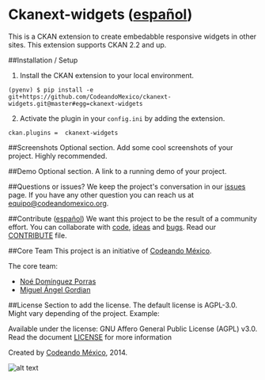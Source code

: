 Ckanext-widgets ([español](/LEEME.md))
============

This is a CKAN extension to create embedabble responsive widgets in other sites.
This extension supports CKAN 2.2 and up.

##Installation / Setup

1. Install the CKAN extension to your local environment.
  ```
  (pyenv) $ pip install -e git+https://github.com/CodeandoMexico/ckanext-widgets.git@master#egg=ckanext-widgets
  ```

2. Activate the plugin in your ``config.ini`` by adding the extension.
  ```
  ckan.plugins =  ckanext-widgets
  ```

##Screenshots
Optional section. Add some cool screenshots of your project. Highly recommended.

##Demo
Optional section. A link to a running demo of your project.

##Questions or issues?
We keep the project's conversation in our [issues](https://github.com/CodeandoMexico/repo-guidelines/issues) page. If you have any other question you can reach us at <equipo@codeandomexico.org>.

##Contribute ([español](/CONTRIBUYE.md))
We want this project to be the result of a community effort. You can collaborate with [code](https://github.com/CodeandoMexico/ckanext-widgets/pulls), [ideas](https://github.com/CodeandoMexico/ckanext-widgets/issues) and [bugs](https://github.com/CodeandoMexico/ckanext-widgets/issues). 
Read our [CONTRIBUTE](/CONTRIBUTE.md) file.

##Core Team
This project is an initiative of [Codeando México](http://www.codeandomexico.org).

The core team:
- [Noé Domínguez Porras](https://github.com/poguez)
- [Miguel Ángel Gordian](https://github.com/zoek1)

##License
Section to add the license. The default license is AGPL-3.0. Might vary depending of the project. Example:

Available under the license: GNU Affero General Public License (AGPL) v3.0. Read the document [LICENSE](/LICENSE) for more information

Created by [Codeando México](http://www.codeandomexico.org), 2014.

![alt text](https://s3.amazonaws.com/imagenes-blog-codeando-mexico/logo_cmx_400.png "Codeando México")
